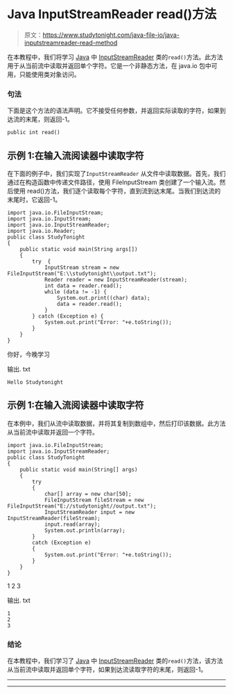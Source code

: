 # Java InputStreamReader read()方法

> 原文：<https://www.studytonight.com/java-file-io/java-inputstreamreader-read-method>

在本教程中，我们将学习 [Java](https://www.studytonight.com/java/) 中 [InputStreamReader](https://www.studytonight.com/java-file-io/java-inputstreamreader) 类的`read()`方法。此方法用于从当前流中读取并返回单个字符。它是一个非静态方法，在 java.io 包中可用，只能使用类对象访问。

### 句法

下面是这个方法的语法声明。它不接受任何参数，并返回实际读取的字符，如果到达流的末尾，则返回-1。

```
public int read()
```

## 示例 1:在输入流阅读器中读取字符

在下面的例子中，我们实现了`InputStreamReader` 从文件中读取数据。首先，我们通过在构造函数中传递文件路径，使用 FileInputStream 类创建了一个输入流。然后使用 read()方法，我们逐个读取每个字符，直到流到达末尾。当我们到达流的末尾时，它返回-1。

```
import java.io.FileInputStream;
import java.io.InputStream;
import java.io.InputStreamReader;
import java.io.Reader;
public class StudyTonight 
{
	public static void main(String args[])
	{
		try  {  
			InputStream stream = new FileInputStream("E:\\studytonight\\output.txt");  
			Reader reader = new InputStreamReader(stream);  
			int data = reader.read();  
			while (data != -1) {  
				System.out.print((char) data);  
				data = reader.read();  
			}  
		} catch (Exception e) {  
			System.out.print("Error: "+e.toString());
		}  
	}
}
```

你好，今晚学习

输出. txt

```
Hello Studytonight
```

## 示例 1:在输入流阅读器中读取字符

在本例中，我们从流中读取数据，并将其复制到数组中，然后打印该数据。此方法从当前流中读取并返回一个字符。

```
import java.io.FileInputStream;
import java.io.InputStreamReader;
public class StudyTonight 
{
	public static void main(String[] args) 
	{		
		try
		{
			char[] array = new char[50];
			FileInputStream fileStream = new FileInputStream("E://studytonight//output.txt");
			InputStreamReader input = new InputStreamReader(fileStream);
			input.read(array); 
			System.out.println(array);
		}
		catch (Exception e)
		{
			System.out.print("Error: "+e.toString());
		}
	}
}
```

1
2
3

输出. txt

```
1
2
3
```

### 结论

在本教程中，我们学习了 [Java](https://www.studytonight.com/java/) 中 [InputStreamReader](https://www.studytonight.com/java-file-io/java-inputstreamreader) 类的`read()`方法，该方法从当前流中读取并返回单个字符，如果到达流读取字符的末尾，则返回-1。

* * *

* * *